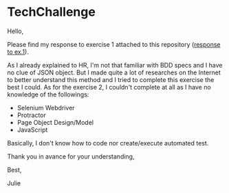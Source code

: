 # TechChallenge
Hello,

Please find my response to exercise 1 attached to this repository ([response to ex.1](https://github.com/Cerizzze/TechChallenge/blob/master/response%20to%20ex.1.md)).

As I already explained to HR, I'm not that familiar with BDD specs and I have no clue of JSON object. But I made quite a lot of researches on the Internet to better understand this method and I tried to complete this exercise the best  I could.
As for the exercise 2, I couldn't complete at all as I have no knowledge of the followings:
* Selenium Webdriver 
* Protractor 
* Page Object Design/Model 
* JavaScript

Basically, I don't know how to code nor create/execute automated test.

Thank you in avance for your understanding,

Best,

Julie
